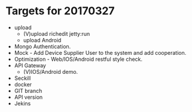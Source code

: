 # Targets for 20170327

- upload
  - (V)upload richedit jetty:run
  - upload Android
- Mongo Authentication.
- Mock - Add Device Supplier User to the system and add cooperation.
- Optimization - Web/IOS/Android restful style check.
- API Gateway
  - (V)IOS/Android demo.
- Seckill
- docker
- GIT branch
- API version
- Jekins
